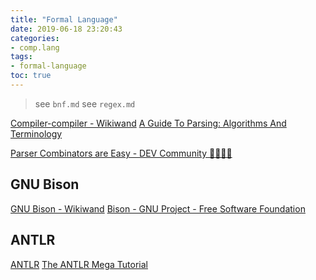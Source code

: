 ```yaml
---
title: "Formal Language"
date: 2019-06-18 23:20:43
categories:
- comp.lang
tags:
- formal-language
toc: true
---
```


> see `bnf.md`
> see `regex.md`

[Compiler-compiler - Wikiwand](https://www.wikiwand.com/en/Compiler-compiler)
[A Guide To Parsing: Algorithms And Terminology](https://tomassetti.me/guide-parsing-algorithms-terminology/)

[Parser Combinators are Easy - DEV Community 👩‍💻👨‍💻](https://dev.to/deciduously/parser-combinators-are-easy-4bjm)

## GNU Bison

[GNU Bison - Wikiwand](https://www.wikiwand.com/en/GNU_Bison)
[Bison - GNU Project - Free Software Foundation](https://www.gnu.org/software/bison/)

## ANTLR

[ANTLR](https://www.antlr.org/)
[The ANTLR Mega Tutorial](https://tomassetti.me/antlr-mega-tutorial/)
